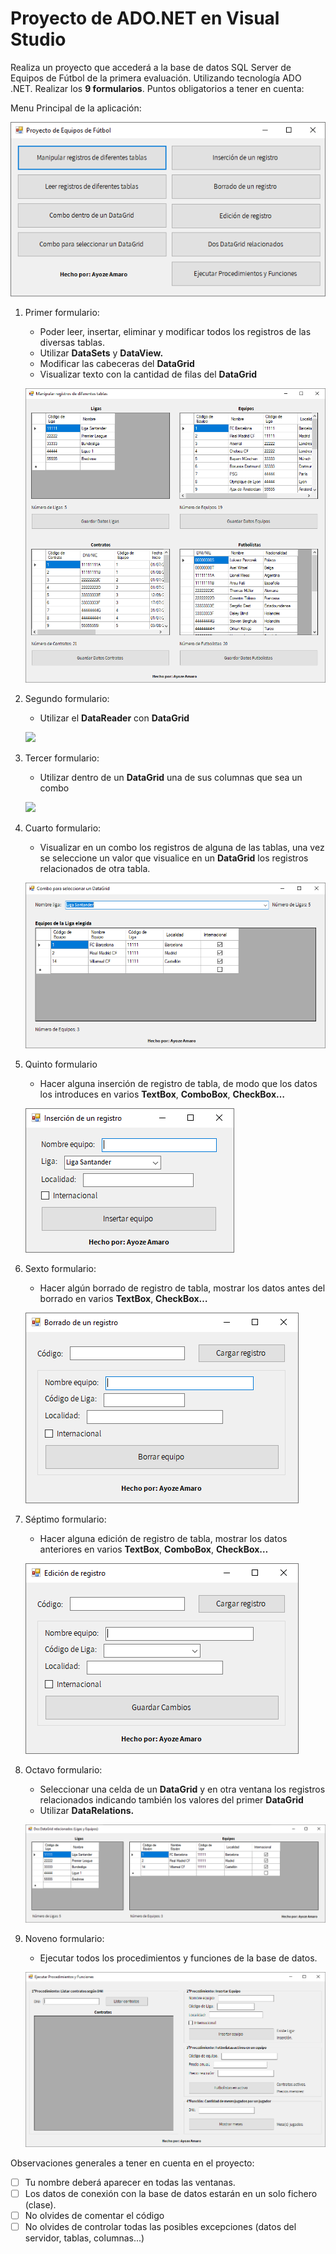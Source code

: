 # Proyecto de ADO.NET en Visual Studio

Realiza un proyecto que accederá a la base de datos SQL Server de Equipos de Fútbol de la primera evaluación. Utilizando tecnología ADO .NET. Realizar los **9 formularios**.
Puntos obligatorios a tener en cuenta:

Menu Principal de la aplicación:

![](https://github.com/Ayoamaro/Proyecto_ADO.NET/blob/main/docs/images/mainMenu.PNG?raw=true)

1. Primer formulario:
   - Poder leer, insertar, eliminar y modificar todos los registros de las diversas tablas.
   - Utilizar **DataSets** y **DataView.**
   - Modificar las cabeceras del **DataGrid**
   - Visualizar texto con la cantidad de filas del **DataGrid**
   
   ![](https://github.com/Ayoamaro/Proyecto_ADO.NET/blob/main/docs/images/tamperLogs.PNG?raw=true)
   
2. Segundo formulario:
   
   - Utilizar el **DataReader** con **DataGrid**
   
   ![](https://media.giphy.com/media/Gp20SUo9ZsIDhLmZyZ/giphy.gif)
   
3. Tercer formulario:
   
   - Utilizar dentro de un **DataGrid** una de sus columnas que sea un combo
   
   ![](https://media.giphy.com/media/TdtUMbyQBpTYulsh4D/giphy.gif)
   
4. Cuarto formulario:
   
   - Visualizar en un combo los registros de alguna de las tablas, una vez se seleccione un valor que visualice en un **DataGrid** los registros relacionados de otra tabla.
   
   ![](https://github.com/Ayoamaro/Proyecto_ADO.NET/blob/main/docs/images/comboSelectedDataGrid.PNG?raw=true)
   
5. Quinto formulario
   
   - Hacer alguna inserción de registro de tabla, de modo que los datos los introduces en varios **TextBox**, **ComboBox**, **CheckBox…**
   
   ![](https://github.com/Ayoamaro/Proyecto_ADO.NET/blob/main/docs/images/createLogs.PNG?raw=true)
   
6. Sexto formulario:
   
   - Hacer algún borrado de registro de tabla, mostrar los datos antes del borrado en varios **TextBox**, **CheckBox…**
   
   ![](https://github.com/Ayoamaro/Proyecto_ADO.NET/blob/main/docs/images/deleteLogs.PNG?raw=true)
   
7. Séptimo formulario:
   
   - Hacer alguna edición de registro de tabla, mostrar los datos anteriores en varios **TextBox**, **ComboBox**, **CheckBox…**
   
   ![](https://github.com/Ayoamaro/Proyecto_ADO.NET/blob/main/docs/images/updateLogs.PNG?raw=true)
   
8. Octavo formulario:
   - Seleccionar una celda de un **DataGrid** y en otra ventana los registros relacionados indicando también los valores del primer **DataGrid**
   - Utilizar **DataRelations.**
   
   ![](https://github.com/Ayoamaro/Proyecto_ADO.NET/blob/main/docs/images/twoDataGridRelation.PNG?raw=true)
   
9. Noveno formulario:
   
   - Ejecutar todos los procedimientos y funciones de la base de datos.
   
   ![](https://github.com/Ayoamaro/Proyecto_ADO.NET/blob/main/docs/images/executePyF.PNG?raw=true)

Observaciones generales a tener en cuenta en el proyecto:

- [ ] Tu nombre deberá aparecer en todas las ventanas.
- [ ] Los datos de conexión con la base de datos estarán en un solo fichero (clase).
- [ ] No olvides de comentar el código
- [ ] No olvides de controlar todas las posibles excepciones (datos del servidor, tablas, columnas...)
